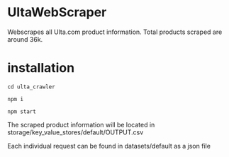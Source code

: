 # UltaWebScraper
Webscrapes all Ulta.com product information.
Total products scraped are around 36k.

# installation
`cd ulta_crawler`

`npm i`

`npm start`

The scraped product information will be located in storage/key_value_stores/default/OUTPUT.csv

Each individual request can be found in datasets/default as a json file
